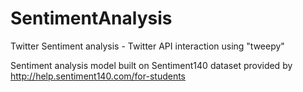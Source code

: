 # SentimentAnalysis

Twitter Sentiment analysis - Twitter API interaction using "tweepy"

Sentiment analysis model built on Sentiment140 dataset provided by http://help.sentiment140.com/for-students
